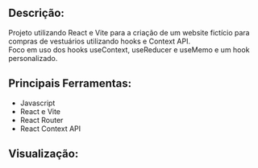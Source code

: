 ## Descrição:
Projeto utilizando React e Vite para a criação de um website fictício para compras de vestuários utilizando hooks e Context API. </br>
Foco em uso dos hooks useContext, useReducer e useMemo e um hook personalizado.

## Principais Ferramentas:
* Javascript
* React e Vite
* React Router
* React Context API

## Visualização:
